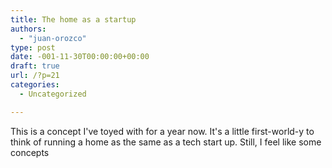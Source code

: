 ```yaml
---
title: The home as a startup
authors: 
  - "juan-orozco"
type: post
date: -001-11-30T00:00:00+00:00
draft: true
url: /?p=21
categories:
  - Uncategorized

---
```

This is a concept I've toyed with for a year now. It's a little first-world-y to think of running a home as the same as a tech start up. Still, I feel like some concepts